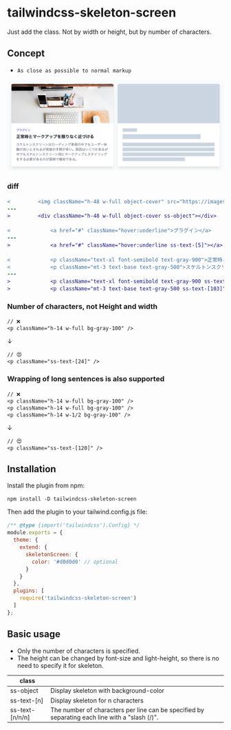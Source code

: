 # tailwindcss-skeleton-screen
Just add the class. Not by width or height, but by number of characters.

## Concept
- `As close as possible to normal markup`

![](.github/diff.png)

### diff

```diff
<         <img className="h-48 w-full object-cover" src="https://images.unsplash.com/xxxxx" alt=""/>
---
>         <div className="h-48 w-full object-cover ss-object"></div>

<             <a href="#" className="hover:underline">プラグイン</a>
---
>             <a href="#" className="hover:underline ss-text-[5]"></a>

<             <p className="text-xl font-semibold text-gray-900">正常時とマークアップを限りなく近づける</p>
<             <p className="mt-3 text-base text-gray-500">スケルトンスクリーンは...</p>
---
>             <p className="text-xl font-semibold text-gray-900 ss-text-[19]"></p>
>             <p className="mt-3 text-base text-gray-500 ss-text-[103]"></p>

```

### Number of characters, not Height and width
```tsx
// ❌ 
<p className="h-14 w-full bg-gray-100" />
```
↓
```tsx
// 😍
<p className="ss-text-[24]" />
```

### Wrapping of long sentences is also supported
```tsx
// ❌
<p className="h-14 w-full bg-gray-100" />
<p className="h-14 w-full bg-gray-100" />
<p className="h-14 w-1/2 bg-gray-100" />
```
↓
```tsx
// 😍 
<p className="ss-text-[120]" />
```


## Installation
Install the plugin from npm:

```shell
npm install -D tailwindcss-skeleton-screen
```

Then add the plugin to your tailwind.config.js file:

```js
/** @type {import('tailwindcss').Config} */
module.exports = {
  theme: {
    extend: {
      skeletonScreen: {
        color: '#d0d0d0' // optional
      }
    }
  },
  plugins: [
    require('tailwindcss-skeleton-screen')
  ]
};

```

## Basic usage
- Only the number of characters is specified.
- The height can be changed by font-size and light-height, so there is no need to specify it for skeleton.


| class           |   |
|-----------------|---|
| ss-object       | Display skeleton with background-color |
| ss-text-[n]     | Display skeleton for n characters |
| ss-text-[n/n/n] | The number of characters per line can be specified by separating each line with a "slash (/)". |

